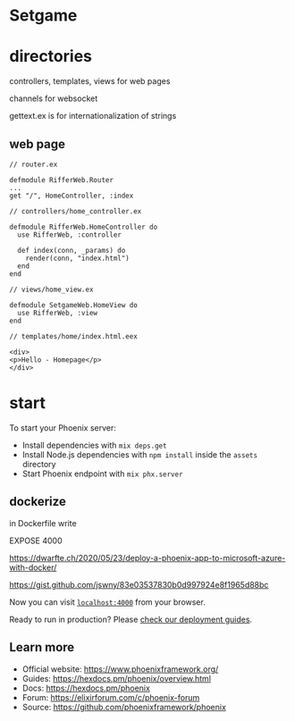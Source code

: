 # Setgame

# directories

controllers, templates, views for web pages

channels for websocket

gettext.ex is for internationalization of strings

## web page

```
// router.ex

defmodule RifferWeb.Router
...
get "/", HomeController, :index
```

```
// controllers/home_controller.ex

defmodule RifferWeb.HomeController do
  use RifferWeb, :controller

  def index(conn, _params) do
    render(conn, "index.html")
  end
end
```

```
// views/home_view.ex

defmodule SetgameWeb.HomeView do
  use RifferWeb, :view
end
```

```
// templates/home/index.html.eex

<div>
<p>Hello - Homepage</p>
</div>
```

# start

To start your Phoenix server:

- Install dependencies with `mix deps.get`
- Install Node.js dependencies with `npm install` inside the `assets` directory
- Start Phoenix endpoint with `mix phx.server`

## dockerize

in Dockerfile write

EXPOSE 4000

https://dwarfte.ch/2020/05/23/deploy-a-phoenix-app-to-microsoft-azure-with-docker/

https://gist.github.com/jswny/83e03537830b0d997924e8f1965d88bc

Now you can visit [`localhost:4000`](http://localhost:4000) from your browser.

Ready to run in production? Please [check our deployment guides](https://hexdocs.pm/phoenix/deployment.html).

## Learn more

- Official website: https://www.phoenixframework.org/
- Guides: https://hexdocs.pm/phoenix/overview.html
- Docs: https://hexdocs.pm/phoenix
- Forum: https://elixirforum.com/c/phoenix-forum
- Source: https://github.com/phoenixframework/phoenix

```

```
